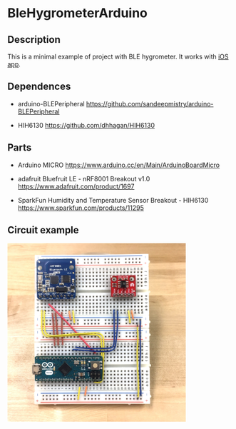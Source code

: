 # BleHygrometerArduino

## Description

This is a minimal example of project with BLE hygrometer. It works with [iOS app](https://github.com/hori/BleHygrometer/).

## Dependences

- arduino-BLEPeripheral
  https://github.com/sandeepmistry/arduino-BLEPeripheral

- HIH6130
  https://github.com/dhhagan/HIH6130

## Parts

- Arduino MICRO
  https://www.arduino.cc/en/Main/ArduinoBoardMicro

- adafruit Bluefruit LE - nRF8001 Breakout v1.0
  https://www.adafruit.com/product/1697

- SparkFun Humidity and Temperature Sensor Breakout - HIH6130
  https://www.sparkfun.com/products/11295

## Circuit example

<img src="https://raw.githubusercontent.com/hori/BleHygrometerArduino/images/breadboard.jpg" width="400">

